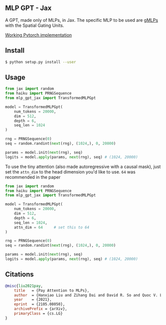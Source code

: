 ## MLP GPT - Jax

A GPT, made only of MLPs, in Jax. The specific MLP to be used are <a href="https://arxiv.org/abs/2105.08050">gMLPs</a> with the Spatial Gating Units.

<a href="https://github.com/lucidrains/g-mlp-gpt">Working Pytorch implementation</a>

## Install

```bash
$ python setup.py install --user
```

## Usage

```python
from jax import random
from haiku import PRNGSequence
from mlp_gpt_jax import TransformedMLPGpt

model = TransformedMLPGpt(
    num_tokens = 20000,
    dim = 512,
    depth = 6,
    seq_len = 1024
)

rng = PRNGSequence(0)
seq = random.randint(next(rng), (1024,), 0, 20000)

params = model.init(next(rng), seq)
logits = model.apply(params, next(rng), seq) # (1024, 20000)
```

To use the tiny attention (also made autoregressive with a causal mask), just set the `attn_dim` to the head dimension you'd like to use. `64` was recommended in the paper

```python
from jax import random
from haiku import PRNGSequence
from mlp_gpt_jax import TransformedMLPGpt

model = TransformedMLPGpt(
    num_tokens = 20000,
    dim = 512,
    depth = 6,
    seq_len = 1024,
    attn_dim = 64     # set this to 64
)

rng = PRNGSequence(0)
seq = random.randint(next(rng), (1024,), 0, 20000)

params = model.init(next(rng), seq)
logits = model.apply(params, next(rng), seq) # (1024, 20000)
```

## Citations

```bibtex
@misc{liu2021pay,
    title   = {Pay Attention to MLPs}, 
    author  = {Hanxiao Liu and Zihang Dai and David R. So and Quoc V. Le},
    year    = {2021},
    eprint  = {2105.08050},
    archivePrefix = {arXiv},
    primaryClass = {cs.LG}
}
```
